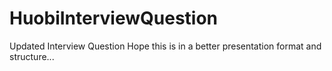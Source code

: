# HuobiInterviewQuestion
Updated Interview Question
Hope this is in a better presentation format and structure...


